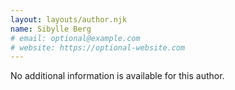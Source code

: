 ```yaml
---
layout: layouts/author.njk
name: Sibylle Berg
# email: optional@example.com
# website: https://optional-website.com
---
```

No additional information is available for this author.
